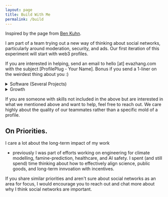 ```yaml
---
layout: page 
title: Build With Me 
permalink: /build
---
```


Inspired by the page from [Ben Kuhn](https://www.benkuhn.net/work/). 

I am part of a team trying out a new way of thinking about social networks, particularly around moderation, security, and ads. Our first iteration of this experiment will start with web3 profiles. 

If you are interested in helping, send an email to hello [at] evazhang.com with the subject [ProfilePlug - Your Name]. Bonus if you send a 1-liner on the weirdest thing about you :) 

<details>
<summary>Software (Several Projects)</summary>


- Full stack (Web), Back-end, Protocol

- Javascript, C++ 

- Solidity and Rust are bonus but not required  

- No particular type of degree required, we will
be indexing on individual interest and contributions. 

- Open source contributions are +!  

- We don't expect you (and hope you don't either) to be good
at more than one of the above.  

- If you are more into the theory side of things, there will
be opportunities to contribute to an ongoing whitepaper for the 
protocol. 
</details>



<details>
<summary>Growth</summary>


- We are interested in someone who can own growth and enjoy
experimenting with new and unconventional ways for growth. 

- You will get to own growth. This means you enjoy running new
experiments and quick iterations on new ways of understanding 
and acquiring users. 

- You are someone who enjoy quantitative metrics but understand Goodhart's law. 

- This may include producing social content (Twitter, Discord), identifying community trends and partners, and finding new growth avenues.  

- Some parts of growth will also be relaying feedback or working closely with people on the product side.  

- Some things we've done include 
	
	- taping QR code posters for user studies in the wild  
	
	- recruiting user feedback manually at events  
	
	- live-calling users and walking them through demos 
</details> 



If you are someone with skills not included in the above but are interested in what we mentioned above and want to help, feel free to reach out. We care highly about the quality of our teammates rather than a specific mold of a profile. 

## On Priorities. 

I care a lot about the long-term impact of my work 
- previously I was part of efforts working on engineering for climate modelling, famine-prediction, healthcare, and AI safety. I spent (and still spend) time thinking about how to effectively align science, public goods, and long-term innvoation with incentives. 

If you share similar priorities and aren't sure about social networks as an area for focus, I would encourage you to reach out and chat more about why I think social networks are important. 